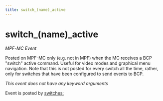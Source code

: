 ```yaml
---
title: switch_(name)_active
---
```


# switch_(name)\_active


*MPF-MC Event*

Posted on MPF-MC only (e.g. not in MPF) when the MC receives a BCP
"switch" active command. Useful for video modes and graphical menu
navigation. Note that this is not posted for every switch all the time,
rather, only for switches that have been configured to send events to
BCP.

*This event does not have any keyword arguments*

Event is posted by [switches:](../config/switches.md)
